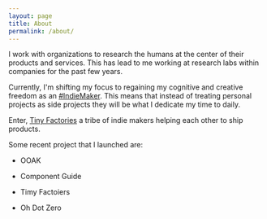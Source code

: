 ```yaml
---
layout: page
title: About
permalink: /about/
---
```



I work with organizations to research the humans at the center of their products and services. This has lead to me working at research labs within companies for the past few years.

Currently, I'm shifting my focus to regaining my cognitive and creative freedom as an [#IndieMaker](). This means that instead of treating personal projects as side projects they will be what I dedicate my time to daily.

Enter, [Tiny Factories](https://tinyfactories.space) a tribe of indie makers helping each other to ship products.


Some recent project that I launched are:

- OOAK


- Component Guide


- Timy Factoiers


- Oh Dot Zero
